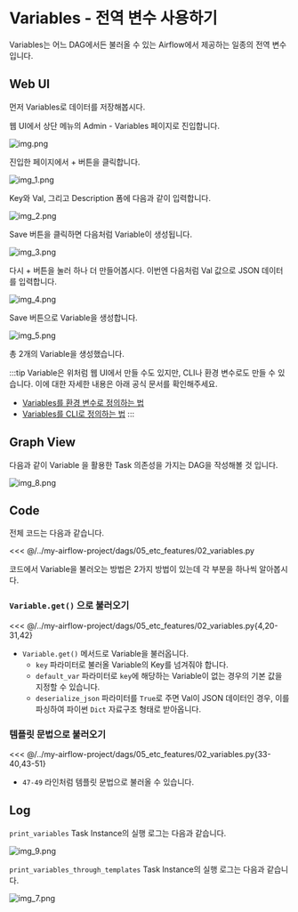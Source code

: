 # Variables - 전역 변수 사용하기

Variables는 어느 DAG에서든 불러올 수 있는 Airflow에서 제공하는 일종의 전역 변수입니다.

## Web UI

먼저 Variables로 데이터를 저장해봅시다.

웹 UI에서 상단 메뉴의 Admin - Variables 페이지로 진입합니다.

![img.png](./img.png)

진입한 페이지에서 + 버튼을 클릭합니다.

![img_1.png](./img_1.png)

Key와 Val, 그리고 Description 폼에 다음과 같이 입력합니다.

![img_2.png](./img_2.png)

Save 버튼을 클릭하면 다음처럼 Variable이 생성됩니다.

![img_3.png](./img_3.png)

다시 + 버튼을 눌러 하나 더 만들어봅시다. 이번엔 다음처럼 Val 값으로 JSON 데이터를 입력합니다.

![img_4.png](./img_4.png)

Save 버튼으로 Variable을 생성합니다.

![img_5.png](./img_5.png)

총 2개의 Variable을 생성했습니다.

:::tip
Variable은 위처럼 웹 UI에서 만들 수도 있지만, CLI나 환경 변수로도 만들 수 있습니다.
이에 대한 자세한 내용은 아래 공식 문서를 확인해주세요.

- [Variables를 환경 변수로 정의하는 법](https://airflow.apache.org/docs/apache-airflow/stable/howto/variable.html#storing-variables-in-environment-variables)
- [Variables를 CLI로 정의하는 법](https://airflow.apache.org/docs/apache-airflow/stable/cli-and-env-variables-ref.html#import_repeat3)
:::

## Graph View

다음과 같이 Variable 을 활용한 Task 의존성을 가지는 DAG을 작성해볼 것 입니다.

![img_8.png](./img_8.png)

## Code

전체 코드는 다음과 같습니다.

<<< @/../my-airflow-project/dags/05_etc_features/02_variables.py

코드에서 Variable을 불러오는 방법은 2가지 방법이 있는데 각 부분을 하나씩 알아봅시다.

### `Variable.get()` 으로 불러오기

<<< @/../my-airflow-project/dags/05_etc_features/02_variables.py{4,20-31,42}

- `Variable.get()` 메서드로 Variable을 불러옵니다.
  - `key` 파라미터로 불러올 Variable의 Key를 넘겨줘야 합니다.
  - `default_var` 파라미터로 `key`에 해당하는 Variable이 없는 경우의 기본 값을 지정할 수 있습니다.
  - `deserialize_json` 파라미터를 `True`로 주면 Val이 JSON 데이터인 경우, 이를 파싱하여 파이썬 `Dict` 자료구조 형태로 받아옵니다.

### 템플릿 문법으로 불러오기

<<< @/../my-airflow-project/dags/05_etc_features/02_variables.py{33-40,43-51}

- `47-49` 라인처럼 템플릿 문법으로 불러올 수 있습니다.

## Log

`print_variables` Task Instance의 실행 로그는 다음과 같습니다.

![img_9.png](./img_9.png)

`print_variables_through_templates` Task Instance의 실행 로그는 다음과 같습니다.

![img_7.png](./img_7.png)
